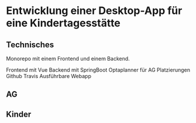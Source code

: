# Entwicklung einer Desktop-App für eine Kindertagesstätte

## Technisches

Monorepo mit einem Frontend und einem Backend.

Frontend mit Vue
Backend mit SpringBoot
Optaplanner für AG Platzierungen
Github
Travis
Ausführbare Webapp

## AG

## Kinder


